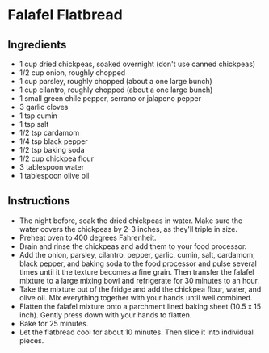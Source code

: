 # Falafel Flatbread

## Ingredients

- 1 cup dried chickpeas, soaked overnight (don't use canned chickpeas)
- 1/2 cup onion, roughly chopped
- 1 cup parsley, roughly chopped (about a one large bunch)
- 1 cup cilantro, roughly chopped (about a one large bunch)
- 1 small green chile pepper, serrano or jalapeno pepper
- 3 garlic cloves
- 1 tsp cumin
- 1 tsp salt
- 1/2 tsp cardamom
- 1/4 tsp black pepper
- 1/2 tsp baking soda
- 1/2 cup chickpea flour
- 3 tablespoon water
- 1 tablespoon olive oil

## Instructions

- The night before, soak the dried chickpeas in water. Make sure the water covers the chickpeas by 2-3 inches, as they'll triple in size.
- Preheat oven to 400 degrees Fahrenheit.
- Drain and rinse the chickpeas and add them to your food processor.
- Add the onion, parsley, cilantro, pepper, garlic, cumin, salt, cardamom, black pepper, and baking soda to the food processor and pulse several times until it the texture becomes a fine grain. Then transfer the falafel mixture to a large mixing bowl and refrigerate for 30 minutes to an hour.
- Take the mixture out of the fridge and add the chickpea flour, water, and olive oil. Mix everything together with your hands until well combined.
- Flatten the falafel mixture onto a parchment lined baking sheet (10.5 x 15 inch). Gently press down with your hands to flatten.
- Bake for 25 minutes.
- Let the flatbread cool for about 10 minutes. Then slice it into individual pieces.
